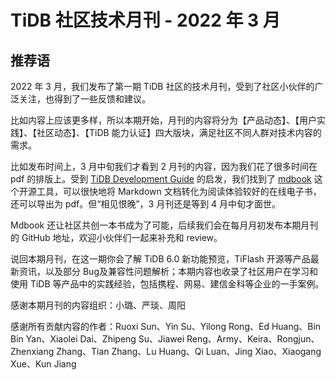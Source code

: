 # TiDB 社区技术月刊 - 2022 年 3 月

## 推荐语

2022 年 3 月，我们发布了第一期 TiDB 社区的技术月刊，受到了社区小伙伴的广泛关注，也得到了一些反馈和建议。

比如内容上应该更多样，所以本期开始，月刊的内容将分为【产品动态】、【用户实践】、【社区动态】、【TiDB 能力认证】四大版块，满足社区不同人群对技术内容的需求。

比如发布时间上，3 月中旬我们才看到 2 月刊的内容，因为我们花了很多时间在 pdf 的排版上。受到 [TiDB Development Guide](https://pingcap.github.io/tidb-dev-guide/index.html) 的启发，我们找到了 [mdbook](https://github.com/rust-lang/mdBook) 这个开源工具，可以很快地将 Markdown 文档转化为阅读体验较好的在线电子书，还可以导出为 pdf。但“相见恨晚”，3 月刊还是等到 4 月中旬才面世。

Mdbook 还让社区共创一本书成为了可能，后续我们会在每月月初发布本期月刊的 GitHub 地址，欢迎小伙伴们一起来补充和 review。


说回本期月刊，在这一期你会了解 TiDB 6.0 新功能预览，TiFlash 开源等产品最新资讯，以及部分 Bug及兼容性问题解析；本期内容也收录了社区用户在学习和使用 TiDB 等产品中的实践经验，包括携程、网易、建信金科等企业的一手案例。

感谢本期月刊的内容组织：小璐、严琰、周阳

感谢所有贡献内容的作者：Ruoxi Sun、Yin Su、Yilong Rong、Ed Huang、Bin Bin Yan、Xiaolei Dai、Zhipeng Su、Jiawei Reng、Army、Keira、Rongjun、Zhenxiang Zhang、Tian Zhang、Lu Huang、Qi Luan、Jing Xiao、Xiaogang Xue、Kun Jiang

